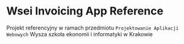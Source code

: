 # Wsei Invoicing App Reference

Projekt referencyjny w ramach przedmiotu ``Projektowanie Aplikacji Webowych`` Wysza szkoła ekonomii i informatyki w Krakowie
